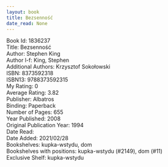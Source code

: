 ```yaml
---
layout: book
title: Bezsenność
date_read: None
---
```


Book Id: 1836237<br />
Title: Bezsenność<br />
Author: Stephen King<br />
Author l-f: King, Stephen<br />
Additional Authors: Krzysztof Sokołowski<br />
ISBN: 8373592318<br />
ISBN13: 9788373592315<br />
My Rating: 0<br />
Average Rating: 3.82<br />
Publisher: Albatros<br />
Binding: Paperback<br />
Number of Pages: 655<br />
Year Published: 2008<br />
Original Publication Year: 1994<br />
Date Read: <br />
Date Added: 2021/02/28<br />
Bookshelves: kupka-wstydu, dom<br />
Bookshelves with positions: kupka-wstydu (#2149), dom (#11)<br />
Exclusive Shelf: kupka-wstydu<br />


